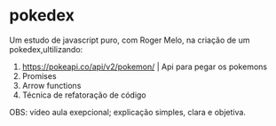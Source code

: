 # pokedex
Um estudo de javascript puro, com Roger Melo, na criação de um pokedex,ultilizando:
1. https://pokeapi.co/api/v2/pokemon/ | Api para pegar os pokemons
1. Promises
1. Arrow functions
1. Técnica de refatoração de código

OBS: vídeo aula exepcional; explicação simples, clara e objetiva. 
